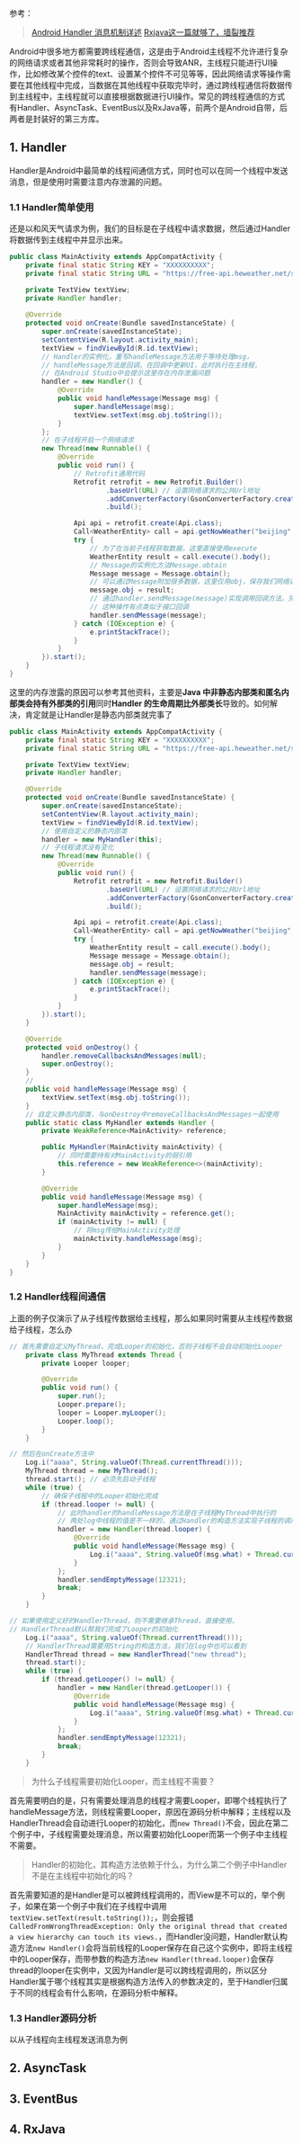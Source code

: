 


参考：

> [Android Handler 消息机制详述](https://www.jianshu.com/p/1a5a3db45cfa)
> [Rxjava这一篇就够了，墙裂推荐](https://juejin.im/post/5a224cc76fb9a04527256683)

Android中很多地方都需要跨线程通信，这是由于Android主线程不允许进行复杂的网络请求或者其他非常耗时的操作，否则会导致ANR，主线程只能进行UI操作，比如修改某个控件的text、设置某个控件不可见等等，因此网络请求等操作需要在其他线程中完成，当数据在其他线程中获取完毕时，通过跨线程通信将数据传到主线程中，主线程就可以直接根据数据进行UI操作。常见的跨线程通信的方式有Handler、AsyncTask、EventBus以及RxJava等，前两个是Android自带，后两者是封装好的第三方库。

## 1. Handler

Handler是Android中最简单的线程间通信方式，同时也可以在同一个线程中发送消息，但是使用时需要注意内存泄漏的问题。

### 1.1 Handler简单使用

还是以和风天气请求为例，我们的目标是在子线程中请求数据，然后通过Handler将数据传到主线程中并显示出来。

```java
public class MainActivity extends AppCompatActivity {
    private final static String KEY = "XXXXXXXXXX";
    private final static String URL = "https://free-api.heweather.net/s6/weather/";

    private TextView textView;
    private Handler handler;
    
    @Override
    protected void onCreate(Bundle savedInstanceState) {
        super.onCreate(savedInstanceState);
        setContentView(R.layout.activity_main);
        textView = findViewById(R.id.textView);
        // Handler的实例化，重写handleMessage方法用于等待处理msg，
        // handleMessage方法是回调，在回调中更新UI，此时执行在主线程，
        // 在Android Studio中会提示这里存在内存泄漏问题
        handler = new Handler() {
            @Override
            public void handleMessage(Message msg) {
                super.handleMessage(msg);
                textView.setText(msg.obj.toString());
            }
        };
        // 在子线程开启一个网络请求
        new Thread(new Runnable() {
            @Override
            public void run() {
                // Retrofit通用代码
                Retrofit retrofit = new Retrofit.Builder()
                        .baseUrl(URL) // 设置网络请求的公共Url地址
                        .addConverterFactory(GsonConverterFactory.create()) // 设置数据解析器
                        .build();

                Api api = retrofit.create(Api.class);
                Call<WeatherEntity> call = api.getNowWeather("beijing", KEY);
                try {
                    // 为了在当前子线程获取数据，这里直接使用execute
                    WeatherEntity result = call.execute().body();
                    // Message的实例化方法Message.obtain
                    Message message = Message.obtain();
                    // 可以通过Message附加很多数据，这里仅用obj，保存我们网络请求得到的实例
                    message.obj = result;
                    // 通过handler.sendMessage(message)实现调用回调方法，完成数据传输
                    // 这种操作有点类似于接口回调
                    handler.sendMessage(message);
                } catch (IOException e) {
                    e.printStackTrace();
                }
            }
        }).start();
    }
}
```

这里的内存泄露的原因可以参考其他资料，主要是**Java 中非静态内部类和匿名内部类会持有外部类的引用**同时**Handler 的生命周期比外部类长**导致的。如何解决，肯定就是让Handler是静态内部类就完事了

```java
public class MainActivity extends AppCompatActivity {
    private final static String KEY = "XXXXXXXXXX";
    private final static String URL = "https://free-api.heweather.net/s6/weather/";

    private TextView textView;
    private Handler handler;

    @Override
    protected void onCreate(Bundle savedInstanceState) {
        super.onCreate(savedInstanceState);
        setContentView(R.layout.activity_main);
        textView = findViewById(R.id.textView);
        // 使用自定义的静态内部类
        handler = new MyHandler(this);
        // 子线程请求没有变化
        new Thread(new Runnable() { 
            @Override
            public void run() {
                Retrofit retrofit = new Retrofit.Builder()
                        .baseUrl(URL) // 设置网络请求的公共Url地址
                        .addConverterFactory(GsonConverterFactory.create()) // 设置数据解析器
                        .build();

                Api api = retrofit.create(Api.class);
                Call<WeatherEntity> call = api.getNowWeather("beijing", KEY);
                try {
                    WeatherEntity result = call.execute().body();
                    Message message = Message.obtain();
                    message.obj = result;
                    handler.sendMessage(message);
                } catch (IOException e) {
                    e.printStackTrace();
                }
            }
        }).start();
    }

    @Override
    protected void onDestroy() {
        handler.removeCallbacksAndMessages(null);
        super.onDestroy();
    }
    // 
    public void handleMessage(Message msg) {
        textView.setText(msg.obj.toString());
    }
    // 自定义静态内部类，与onDestroy中removeCallbacksAndMessages一起使用
    public static class MyHandler extends Handler {
        private WeakReference<MainActivity> reference;

        public MyHandler(MainActivity mainActivity) {
            // 同时需要持有对MainActivity的弱引用
            this.reference = new WeakReference<>(mainActivity);
        }

        @Override
        public void handleMessage(Message msg) {
            super.handleMessage(msg);
            MainActivity mainActivity = reference.get();
            if (mainActivity != null) {
                // 将msg传给MainActivity处理
                mainActivity.handleMessage(msg);
            }
        }
    }
}
```

### 1.2 Handler线程间通信

上面的例子仅演示了从子线程传数据给主线程，那么如果同时需要从主线程传数据给子线程，怎么办

```java
// 首先需要自定义MyThread，完成Looper的初始化，否则子线程不会自动初始化Looper
    private class MyThread extends Thread {
        private Looper looper;

        @Override
        public void run() {
            super.run();
            Looper.prepare();
            looper = Looper.myLooper();
            Looper.loop();
        }
    }

// 然后在onCreate方法中
    Log.i("aaaa", String.valueOf(Thread.currentThread()));
    MyThread thread = new MyThread();
    thread.start(); // 必须先启动子线程
    while (true) {
        // 确保子线程中的Looper初始化完成
        if (thread.looper != null) {
            // 此时handler的handleMessage方法是在子线程MyThread中执行的
            // 两处log中线程的值是不一样的，通过Handler的构造方法实现子线程的调用
            handler = new Handler(thread.looper) {
                @Override
                public void handleMessage(Message msg) {
                    Log.i("aaaa", String.valueOf(msg.what) + Thread.currentThread());
                }
            };
            handler.sendEmptyMessage(12321);
            break;
        }
    }

// 如果使用定义好的HandlerThread，则不需要继承Thread，直接使用，
// HandlerThread默认帮我们完成了Looper的初始化
    Log.i("aaaa", String.valueOf(Thread.currentThread()));
    // HandlerThread需要用String的构造方法，我们在log中也可以看到
    HandlerThread thread = new HandlerThread("new thread");
    thread.start();
    while (true) {
        if (thread.getLooper() != null) {
            handler = new Handler(thread.getLooper()) {
                @Override
                public void handleMessage(Message msg) {
                    Log.i("aaaa", String.valueOf(msg.what) + Thread.currentThread());
                }
            };
            handler.sendEmptyMessage(12321);
            break;
        }
    }
```

> 为什么子线程需要初始化Looper，而主线程不需要？

首先需要明白的是，只有需要处理消息的线程才需要Looper，即哪个线程执行了handleMessage方法，则线程需要Looper，原因在源码分析中解释；主线程以及HandlerThread会自动进行Looper的初始化，而`new Thread()`不会，因此在第二个例子中，子线程需要处理消息，所以需要初始化Looper而第一个例子中主线程不需要。

> Handler的初始化，其构造方法依赖于什么，为什么第二个例子中Handler不是在主线程中初始化的吗？

首先需要知道的是Handler是可以被跨线程调用的，而View是不可以的，举个例子，如果在第一个例子中我们在子线程中调用`textView.setText(result.toString());`，则会报错`CalledFromWrongThreadException: Only the original thread that created a view hierarchy can touch its views.`，而Handler没问题，Handler默认构造方法`new Handler()`会将当前线程的Looper保存在自己这个实例中，即将主线程中的Looper保存，而带参数的构造方法`new Handler(thread.looper)`会保存thread的looper在实例中，又因为Handler是可以跨线程调用的，所以区分Handler属于哪个线程其实是根据构造方法传入的参数决定的，至于Handler归属于不同的线程会有什么影响，在源码分析中解释。

### 1.3 Handler源码分析

以从子线程向主线程发送消息为例





## 2. AsyncTask


## 3. EventBus


## 4. RxJava








